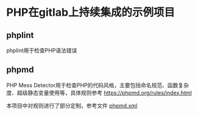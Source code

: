 # PHP在gitlab上持续集成的示例项目

## phplint

phplint用于检查PHP语法错误

## phpmd

PHP Mess Detector用于检查PHP的代码风格，主要包括命名规范、函数复杂度、超级静态变量使用等，具体规则参考 https://phpmd.org/rules/index.html

本项目中对规则进行了部分定制，参考文件 [phpmd.xml](./phpmd.xml)